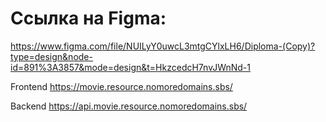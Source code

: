 # Ссылка на Figma: 
https://www.figma.com/file/NUILyY0uwcL3mtgCYlxLH6/Diploma-(Copy)?type=design&node-id=891%3A3857&mode=design&t=HkzcedcH7nvJWnNd-1

Frontend https://movie.resource.nomoredomains.sbs/

Backend https://api.movie.resource.nomoredomains.sbs/